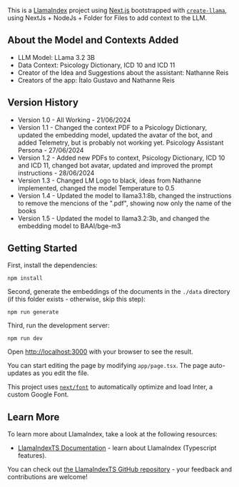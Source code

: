 This is a [LlamaIndex](https://www.llamaindex.ai/) project using [Next.js](https://nextjs.org/) bootstrapped with [`create-llama`](https://github.com/run-llama/LlamaIndexTS/tree/main/packages/create-llama), using NextJs + NodeJs + Folder for Files to add context to the LLM.

## About the Model and Contexts Added

- LLM Model: LLama 3.2 3B
- Data Context: Psicology Dictionary, ICD 10 and ICD 11
- Creator of the Idea and Suggestions about the assistant: Nathanne Reis
- Creators of the app: Ítalo Gustavo and Nathanne Reis

## Version History

- Version 1.0 - All Working - 21/06/2024
- Version 1.1 - Changed the context PDF to a Psicology Dictionary, updated the embedding model, updated the avatar of the bot, and added Telemetry, but is probably not working yet. Psicology Assistant Persona - 27/06/2024
- Version 1.2 - Added new PDFs to context, Psicology Dictionary, ICD 10 and ICD 11, changed bot avatar, updated and improved the prompt instructions - 28/06/2024
- Version 1.3 - Changed LM Logo to black, ideas from Nathanne implemented, changed the model Temperature to 0.5
- Version 1.4 - Updated the model to llama3.1:8b, changed the instructions to remove the mencions of the ".pdf", showing now only the name of the books
- Version 1.5 - Updated the model to llama3.2:3b, and changed the embedding model to BAAI/bge-m3

## Getting Started

First, install the dependencies:

```
npm install
```

Second, generate the embeddings of the documents in the `./data` directory (if this folder exists - otherwise, skip this step):

```
npm run generate
```

Third, run the development server:

```
npm run dev
```

Open [http://localhost:3000](http://localhost:3000) with your browser to see the result.

You can start editing the page by modifying `app/page.tsx`. The page auto-updates as you edit the file.

This project uses [`next/font`](https://nextjs.org/docs/basic-features/font-optimization) to automatically optimize and load Inter, a custom Google Font.

## Learn More

To learn more about LlamaIndex, take a look at the following resources:

- [LlamaIndexTS Documentation](https://ts.llamaindex.ai) - learn about LlamaIndex (Typescript features).

You can check out [the LlamaIndexTS GitHub repository](https://github.com/run-llama/LlamaIndexTS) - your feedback and contributions are welcome!
